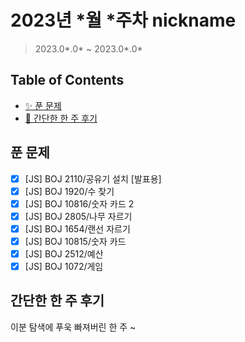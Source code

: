 # 2023년 *월 *주차 nickname

> 2023.0*.0* ~ 2023.0*.0*

## Table of Contents

-   [✨ 푼 문제](#푼-문제)
-   [🤔 간단한 한 주 후기](#간단한-한-주-후기)

## 푼 문제

<!-- 📕 백준 : BOJ 문제번호/문제제목 e.g. BOJ 2577/숫자의 개수 -->
<!-- 📗 프로그래머스 : PRO 문제번호/문제제목 e.g. PRO 120812/최빈값 구하기 -->
<!-- 백준허브를 사용하시면 프로그래머스의 문제번호도 확인하실 수 있습니다 -->

-   [x] [JS] BOJ 2110/공유기 설치 [발표용]
-   [x] [JS] BOJ 1920/수 찾기
-   [x] [JS] BOJ 10816/숫자 카드 2
-   [x] [JS] BOJ 2805/나무 자르기
-   [x] [JS] BOJ 1654/랜선 자르기
-   [x] [JS] BOJ 10815/숫자 카드
-   [x] [JS] BOJ 2512/예산
-   [x] [JS] BOJ 1072/게임

## 간단한 한 주 후기

<!-- 한 주 후기를 간단하게 작성해주세요 ! -->

이분 탐색에 푸욱 빠져버린 한 주 ~
